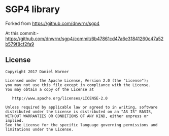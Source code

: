 SGP4 library
============

Forked from https://github.com/dnwrnr/sgp4

At this commit:-
https://github.com/dnwrnr/sgp4/commit/6b47861cd47a6e31841260c47a52b579f8cf2fa9

License
-------

    Copyright 2017 Daniel Warner

    Licensed under the Apache License, Version 2.0 (the "License");
    you may not use this file except in compliance with the License.
    You may obtain a copy of the License at

       http://www.apache.org/licenses/LICENSE-2.0

    Unless required by applicable law or agreed to in writing, software
    distributed under the License is distributed on an "AS IS" BASIS,
    WITHOUT WARRANTIES OR CONDITIONS OF ANY KIND, either express or implied.
    See the License for the specific language governing permissions and
    limitations under the License.
